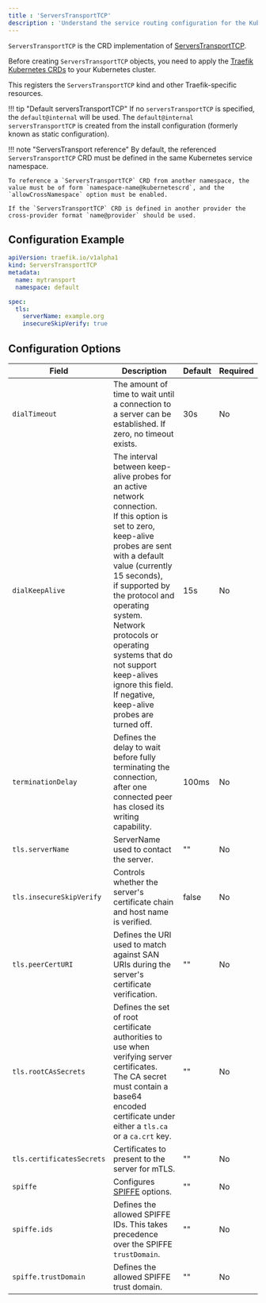 ```yaml
---
title : 'ServersTransportTCP'
description : 'Understand the service routing configuration for the Kubernetes ServerTransportTCP & Traefik CRD'
---
```


`ServersTransportTCP` is the CRD implementation of [ServersTransportTCP](../../../tcp/serverstransport.md).

Before creating `ServersTransportTCP` objects, you need to apply the [Traefik Kubernetes CRDs](https://doc.traefik.io/traefik/reference/dynamic-configuration/kubernetes-crd/#definitions) to your Kubernetes cluster.

This registers the `ServersTransportTCP` kind and other Traefik-specific resources.

!!! tip "Default serversTransportTCP"
    If no `serversTransportTCP` is specified, the `default@internal` will be used. The `default@internal` `serversTransportTCP` is created from the install configuration (formerly known as static configuration).

!!! note "ServersTransport reference"
    By default, the referenced `ServersTransportTCP` CRD must be defined in the same Kubernetes service namespace.

    To reference a `ServersTransportTCP` CRD from another namespace, the value must be of form `namespace-name@kubernetescrd`, and the `allowCrossNamespace` option must be enabled.

    If the `ServersTransportTCP` CRD is defined in another provider the cross-provider format `name@provider` should be used.

## Configuration Example

```yaml tab="ServersTransportTCP"
apiVersion: traefik.io/v1alpha1
kind: ServersTransportTCP
metadata:
  name: mytransport
  namespace: default

spec:
  tls:
    serverName: example.org
    insecureSkipVerify: true
```

## Configuration Options

| Field                                |  Description                    | Default                                   | Required |
|-------------------------------------|-----------------------------|-------------------------------------------|-----------------------|
| `dialTimeout`                         | The amount of time to wait until a connection to a server can be established. If zero, no timeout exists. | 30s | No |
| `dialKeepAlive`                       | The interval between keep-alive probes for an active network connection.<br />If this option is set to zero, keep-alive probes are sent with a default value (currently 15 seconds),<br />if supported by the protocol and operating system. Network protocols or operating systems that do not support keep-alives ignore this field.<br />If negative, keep-alive probes are turned off.| 15s | No |
| `terminationDelay`     | Defines the delay to wait before fully terminating the connection, after one connected peer has closed its writing capability.| 100ms | No |
| `tls.serverName`                      | ServerName used to contact the server. | "" | No |
| `tls.insecureSkipVerify`              | Controls whether the server's certificate chain and host name is verified. | false | No |
| `tls.peerCertURI`                     | Defines the URI used to match against SAN URIs during the server's certificate verification. | "" | No |
| `tls.rootCAsSecrets`                  | Defines the set of root certificate authorities to use when verifying server certificates.<br />The CA secret must contain a base64 encoded certificate under either a `tls.ca` or a `ca.crt` key.| "" | No |
| `tls.certificatesSecrets`             | Certificates to present to the server for mTLS.| "" | No |
| `spiffe`                              | Configures [SPIFFE](../../../../install-configuration/tls/spiffe.md) options. | "" | No |
| `spiffe.ids`                          | Defines the allowed SPIFFE IDs. This takes precedence over the SPIFFE `trustDomain`. |""| No |
| `spiffe.trustDomain`                  | Defines the allowed SPIFFE trust domain. | "" | No |
